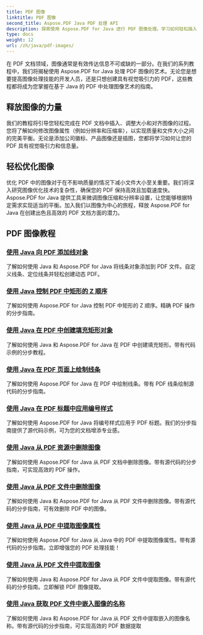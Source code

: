 ```yaml
---
title: PDF 图像
linktitle: PDF 图像
second_title: Aspose.PDF Java PDF 处理 API
description: 探索使用 Aspose.PDF for Java 进行 PDF 图像处理。学习如何轻松插入、修改和优化 PDF 中的图像。
type: docs
weight: 12
url: /zh/java/pdf-images/
---
```


在 PDF 文档领域，图像通常是有效传达信息不可或缺的一部分。在我们的系列教程中，我们将揭秘使用 Aspose.PDF for Java 处理 PDF 图像的艺术。无论您是想要提高图像处理技能的开发人员，还是只想创建具有视觉吸引力的 PDF，这些教程都将成为您掌握在基于 Java 的 PDF 中处理图像艺术的指南。

## 释放图像的力量

我们的教程将引导您轻松完成在 PDF 文档中插入、调整大小和对齐图像的过程。您将了解如何修改图像属性（例如分辨率和压缩率），以实现质量和文件大小之间的完美平衡。无论是添加公司徽标、产品图像还是插图，您都将学习如何让您的 PDF 具有视觉吸引力和信息量。

## 轻松优化图像

优化 PDF 中的图像对于在不影响质量的情况下减小文件大小至关重要。我们将深入研究图像优化技术的复杂性，确保您的 PDF 保持高效且加载速度快。Aspose.PDF for Java 提供工具来微调图像压缩和分辨率设置，让您能够根据特定需求实现适当的平衡。加入我们以图像为中心的旅程，释放 Aspose.PDF for Java 在创建出色且高效的 PDF 文档方面的潜力。

## PDF 图像教程
### [使用 Java 向 PDF 添加线对象](./add-line-object-to-pdf-using-java/)
了解如何使用 Java 和 Aspose.PDF for Java 将线条对象添加到 PDF 文件。自定义线条、定位线条并轻松创建动态 PDF。
### [使用 Java 控制 PDF 中矩形的 Z 顺序](./controlling-z-order-of-rectangle-in-pdf-with-java/)
了解如何使用 Aspose.PDF for Java 控制 PDF 中矩形的 Z 顺序。精确 PDF 操作的分步指南。
### [使用 Java 在 PDF 中创建填充矩形对象](./create-filled-rectangle-object-in-pdf-using-java/)
了解如何使用 Java 和 Aspose.PDF for Java 在 PDF 中创建填充矩形。带有代码示例的分步教程。
### [使用 Java 在 PDF 页面上绘制线条](./drawing-line-across-the-page-in-pdf-with-java/)
了解如何使用 Aspose.PDF for Java 在 PDF 中绘制线条。带有 PDF 线条绘制源代码的分步指南。
### [使用 Java 在 PDF 标题中应用编号样式](./apply-numbering-style-in-heading-of-pdf-using-java/)
了解如何使用 Aspose.PDF for Java 将编号样式应用于 PDF 标题。我们的分步指南提供了源代码示例，可为您的文档增添专业感。
### [使用 Java 从 PDF 资源中删除图像](./delete-image-from-pdf-resources-using-java/)
了解如何使用 Aspose.PDF for Java 从 PDF 文档中删除图像。带有源代码的分步指南，可实现高效的 PDF 操作。
### [使用 Java 从 PDF 文件中删除图像](./delete-images-from-pdf-file-using-java/)
了解如何使用 Java 和 Aspose.PDF for Java 从 PDF 文件中删除图像。带有源代码的分步指南，可有效删除 PDF 中的图像。
### [使用 Java 从 PDF 中提取图像属性](./extract-image-properties-from-pdf-in-java/)
了解如何使用 Aspose.PDF for Java 从 Java 中的 PDF 中提取图像属性。带有源代码的分步指南。立即增强您的 PDF 处理技能！
### [使用 Java 从 PDF 文件中提取图像](./extract-images-from-pdf-file-using-java/)
了解如何使用 Java 和 Aspose.PDF for Java 从 PDF 文件中提取图像。带有源代码的分步指南。立即解锁 PDF 图像提取。
### [使用 Java 获取 PDF 文件中嵌入图像的名称](./get-name-of-images-embedded-in-pdf-file-using-java/)
了解如何使用 Java 和 Aspose.PDF for Java 从 PDF 文件中提取嵌入的图像名称。带有源代码的分步指南，可实现高效的 PDF 数据提取